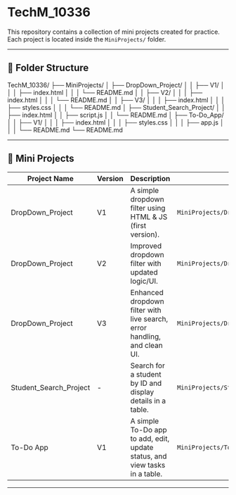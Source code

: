 # TechM_10336

This repository contains a collection of mini projects created for practice.  
Each project is located inside the `MiniProjects/` folder.

---

## 📁 Folder Structure
TechM_10336/
├── MiniProjects/
│   ├── DropDown_Project/
│   │   ├── V1/
│   │   │   ├── index.html
│   │   │   └── README.md
│   │   ├── V2/
│   │   │   ├── index.html
│   │   │   └── README.md
│   │   ├── V3/
│   │   │   ├── index.html
│   │   │   ├── styles.css
│   │   │   └── README.md
│   ├── Student_Search_Project/
│   │   ├── index.html
│   │   ├── script.js
│   │   └── README.md
│   ├── To-Do_App/
│   │   ├── V1/
│   │   │   ├── index.html
│   │   │   ├── styles.css
│   │   │   ├── app.js
│   │   │   └── README.md
└── README.md

---

## 🚀 Mini Projects

| Project Name           | Version | Description                                                  | Path                                        |
|------------------------|---------|--------------------------------------------------------------|---------------------------------------------|
| DropDown_Project       | V1      | A simple dropdown filter using HTML & JS (first version).    | `MiniProjects/DropDown_Project/V1/`         |
| DropDown_Project       | V2      | Improved dropdown filter with updated logic/UI.              | `MiniProjects/DropDown_Project/V2/`         |
| DropDown_Project       | V3      | Enhanced dropdown filter with live search, error handling, and clean UI. | `MiniProjects/DropDown_Project/V3/`         |
| Student_Search_Project | -       | Search for a student by ID and display details in a table.   | `MiniProjects/Student_Search_Project/`      |
| To-Do App              | V1      | A simple To-Do app to add, edit, update status, and view tasks in a table. | `MiniProjects/To-Do_App/V1/`               |

---
